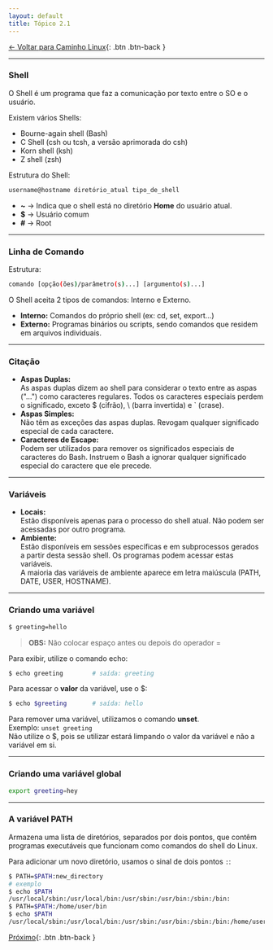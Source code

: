 ```yaml
---
layout: default 
title: Tópico 2.1
---
```


[← Voltar para Caminho Linux](/linux-essentials/01-book-lpi/Topico-02-Caminho-Linux/){: .btn .btn-back }

---

### Shell

O Shell é um programa que faz a comunicação por texto entre o SO e o usuário.

Existem vários Shells:  
- Bourne-again shell (Bash)  
- C Shell (csh ou tcsh, a versão aprimorada do csh)  
- Korn shell (ksh)  
- Z shell (zsh)  

Estrutura do Shell:

```sh
username@hostname diretório_atual tipo_de_shell
```

- **~**   → Indica que o shell está no diretório **Home** do usuário atual.
- **$**   → Usuário comum
- **#**   → Root

---

### Linha de Comando

Estrutura:

```sh
comando [opção(ões)/parâmetro(s)...] [argumento(s)...]
```

O Shell aceita 2 tipos de comandos: Interno e Externo.

- **Interno:** Comandos do próprio shell (ex: cd, set, export...)
- **Externo:** Programas binários ou scripts, sendo comandos que residem em arquivos individuais.

---

### Citação

- **Aspas Duplas:**  
  As aspas duplas dizem ao shell para considerar o texto entre as aspas ("...") como caracteres regulares. Todos os caracteres especiais perdem o significado, exceto $ (cifrão), \ (barra invertida) e ` (crase).
- **Aspas Simples:**  
  Não têm as exceções das aspas duplas. Revogam qualquer significado especial de cada caractere.
- **Caracteres de Escape:**  
  Podem ser utilizados para remover os significados especiais de caracteres do Bash. Instruem o Bash a ignorar qualquer significado especial do caractere que ele precede.

---

### Variáveis

- **Locais:**  
  Estão disponíveis apenas para o processo do shell atual. Não podem ser acessadas por outro programa.
- **Ambiente:**  
  Estão disponíveis em sessões específicas e em subprocessos gerados a partir desta sessão shell. Os programas podem acessar estas variáveis.  
  A maioria das variáveis de ambiente aparece em letra maiúscula (PATH, DATE, USER, HOSTNAME).

---

### Criando uma variável

```sh
$ greeting=hello
```
> **OBS:** Não colocar espaço antes ou depois do operador =

Para exibir, utilize o comando echo:

```sh
$ echo greeting        # saída: greeting
```

Para acessar o **valor** da variável, use o $:

```sh
$ echo $greeting       # saída: hello
```

Para remover uma variável, utilizamos o comando **unset**.  
Exemplo: `unset greeting`  
Não utilize o $, pois se utilizar estará limpando o valor da variável e não a variável em si.

---

### Criando uma variável global

```sh
export greeting=hey
```

---

### A variável PATH

Armazena uma lista de diretórios, separados por dois pontos, que contêm programas executáveis que funcionam como comandos do shell do Linux.

Para adicionar um novo diretório, usamos o sinal de dois pontos `:`:

```sh
$ PATH=$PATH:new_directory
# exemplo
$ echo $PATH
/usr/local/sbin:/usr/local/bin:/usr/sbin:/usr/bin:/sbin:/bin:
$ PATH=$PATH:/home/user/bin
$ echo $PATH
/usr/local/sbin:/usr/local/bin:/usr/sbin:/usr/bin:/sbin:/bin:/home/user/bin
```

[Próximo](/linux-essentials/01-book-lpi/Topico-02-Caminho1-Linux/2.2-ObterAjudaNaLinhaDeComando){: .btn .btn-back }